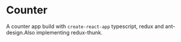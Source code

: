 # Counter

A counter app build with `create-react-app` typescript, redux and ant-design.Also implementing redux-thunk.
